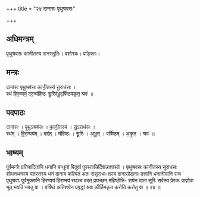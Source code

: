 +++
title = "२४ दानासः पृथुश्रवसः"

+++
## अधिमन्त्रम्
पृथुश्रवसः कानीतस्य दानस्तुतिः। वशोश्व्यः। पङ्क्तिः।

## मन्त्रः
दाना॑सः पृथु॒श्रव॑सः कानी॒तस्य॑ सु॒राध॑सः ।  
रथं॑ हिर॒ण्ययं॒ दद॒न्मंहि॑ष्ठः सू॒रिर॑भू॒द्वर्षि॑ष्ठमकृत॒ श्रवः॑ ॥

## पदपाठः
दाना॑सः । पृ॒थु॒ऽश्रव॑सः । का॒नी॒तस्य॑ । सु॒ऽराध॑सः ।  
रथ॑म् । हि॒र॒ण्यय॑म् । दद॑त् । मंहि॑ष्ठः । सू॒रिः । अ॒भू॒त् । वर्षि॑ष्ठम् । अ॒कृ॒त॒ । श्रवः॑ ॥

## भाष्यम्
पूर्वमन्त्रैः प्रतिपादितानि धनानि बन्धूनां पितुर्वा पुरस्तान्निर्दिशन्नाशास्ते । पृथुश्रवसः कानीतस्य सुराधसः शोभनधनस्य यतस्तस्य धनं दानाय कल्पितं अतः ससुराधाः तस्य दानासोदानाः दत्तानि धनानीमानि सच पृथुश्रवाः पूर्वमुक्तानि हिरण्ययं हिरण्मयं रथञ्च ददत् प्रयच्छन् मंहिष्ठोति- शयेन दाता सूरिः सर्वस्य प्रेरकः प्राज्ञोवा भूत् भवति भवतु वा । वर्षिष्ठं अतिशयेन प्रवृद्धां श्रवः कीर्तिमकृत करोति करोतु वा ॥ २४ ॥